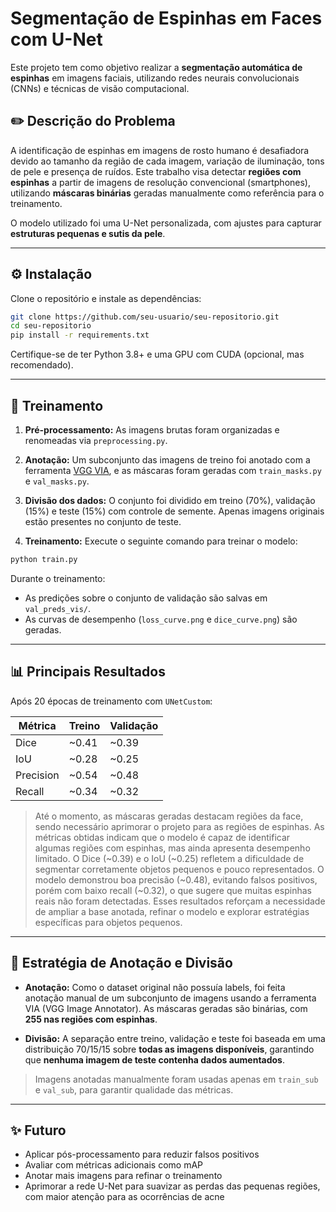 # Segmentação de Espinhas em Faces com U-Net

Este projeto tem como objetivo realizar a **segmentação automática de espinhas** em imagens faciais, utilizando redes neurais convolucionais (CNNs) e técnicas de visão computacional.



## ✏️  Descrição do Problema

A identificação de espinhas em imagens de rosto humano é desafiadora devido ao tamanho da região de cada imagem, variação de iluminação, tons de pele e presença de ruídos. Este trabalho visa detectar **regiões com espinhas** a partir de imagens de resolução convencional (smartphones), utilizando **máscaras binárias** geradas manualmente como referência para o treinamento.

O modelo utilizado foi uma U-Net personalizada, com ajustes para capturar **estruturas pequenas e sutis da pele**.

---

## ⚙️ Instalação

Clone o repositório e instale as dependências:

```bash
git clone https://github.com/seu-usuario/seu-repositorio.git
cd seu-repositorio
pip install -r requirements.txt
```

Certifique-se de ter Python 3.8+ e uma GPU com CUDA (opcional, mas recomendado).

---

## 🚀 Treinamento

1. **Pré-processamento:** As imagens brutas foram organizadas e renomeadas via `preprocessing.py`.

2. **Anotação:** Um subconjunto das imagens de treino foi anotado com a ferramenta [VGG VIA](https://www.robots.ox.ac.uk/~vgg/software/via/), e as máscaras foram geradas com `train_masks.py` e `val_masks.py`.

3. **Divisão dos dados:** O conjunto foi dividido em treino (70%), validação (15%) e teste (15%) com controle de semente. Apenas imagens originais estão presentes no conjunto de teste.

4. **Treinamento:** Execute o seguinte comando para treinar o modelo:

```bash
python train.py
```

Durante o treinamento:
- As predições sobre o conjunto de validação são salvas em `val_preds_vis/`.
- As curvas de desempenho (`loss_curve.png` e `dice_curve.png`) são geradas.

---

## 📊 Principais Resultados

Após 20 épocas de treinamento com `UNetCustom`:

| Métrica    | Treino   | Validação |
|------------|----------|-----------|
| Dice       | ~0.41    | ~0.39     |
| IoU        | ~0.28    | ~0.25     |
| Precision  | ~0.54    | ~0.48     |
| Recall     | ~0.34    | ~0.32     |

> Até o momento, as máscaras geradas destacam regiões da face, sendo necessário aprimorar o projeto para as regiões de espinhas. As métricas obtidas indicam que o modelo é capaz de identificar algumas regiões com espinhas, mas ainda apresenta desempenho limitado.
> O Dice (~0.39) e o IoU (~0.25) refletem a dificuldade de segmentar corretamente objetos pequenos e pouco representados. O modelo demonstrou boa precisão (~0.48), evitando falsos positivos, porém com baixo recall (~0.32), o que sugere que muitas espinhas reais não foram detectadas.
> Esses resultados reforçam a necessidade de ampliar a base anotada, refinar o modelo e explorar estratégias específicas para objetos pequenos.

---

## 🧠 Estratégia de Anotação e Divisão

- **Anotação:** Como o dataset original não possuía labels, foi feita anotação manual de um subconjunto de imagens usando a ferramenta VIA (VGG Image Annotator). As máscaras geradas são binárias, com **255 nas regiões com espinhas**.

- **Divisão:** A separação entre treino, validação e teste foi baseada em uma distribuição 70/15/15 sobre **todas as imagens disponíveis**, garantindo que **nenhuma imagem de teste contenha dados aumentados**.

> Imagens anotadas manualmente foram usadas apenas em `train_sub` e `val_sub`, para garantir qualidade das métricas.

---
## ✨ Futuro

- Aplicar pós-processamento para reduzir falsos positivos  
- Avaliar com métricas adicionais como mAP  
- Anotar mais imagens para refinar o treinamento  
- Aprimorar a rede U-Net para suavizar as perdas das pequenas regiões, com maior atenção para as ocorrências de acne
